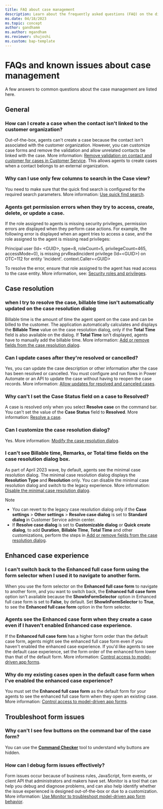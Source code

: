 ```yaml
---
title: FAQ about case management
description: Learn about the frequently asked questions (FAQ) on the different features in case management.
ms.date: 04/18/2023
ms.topic: concept
author: gandhamm
ms.author: mgandham
ms.reviewer: shujoshi
ms.custom: bap-template
---
```


# FAQs and known issues about case management

A few answers to common questions about the case management are listed here.

## General

### How can I create a case when the contact isn't linked to the customer organization?

Out-of-the-box, agents can't create a case because the contact isn't associated with the customer organization. However, you can customize
case forms and remove the validation and allow unrelated contacts be linked with the case. More information: [Remove validation on contact and customer for cases in Customer Service](remove-validation-contact.md). This allows agents to create cases when a contact belongs to an external organization.

### Why can I use only few columns to search in the Case view?

 You need to make sure that the quick find search is configured for the required search parameters. More information: [Use quick find search](/power-platform/admin/configure-relevance-search-organization#select-searchable-fields-and-filters-for-each-table).

### Agents get permission errors when they try to access, create, delete, or update a case.

If the role assigned to agents is missing security privileges, permission errors are displayed when they perform case actions. For example, the following error is displayed when an agent tries to access a case, and the role assigned to the agent is missing read privileges:

Principal user (Id= \<GUID>, type=8, roleCount=5, privilegeCount=465, accessMode=0), is missing prvReadincident privilege (Id=\<GUID>) on OTC=112 for entity 'incident'. context.Caller=\<GUID>

To resolve the error, ensure that role assigned to the agent has read access to the case entity. More information, see: [Security roles and privileges](/power-platform/admin/security-roles-privileges).


## Case resolution

### when I try to resolve the case, billable time isn't automatically updated on the case resolution dialog 

Billable time is the amount of time the agent spent on the case and can be billed to the customer. The application automatically calculates and displays the **Billable Time** value on the case resolution dialog, only if the **Total Time** field is also available on the dialog. If **Total Time** isn't displayed, agents have to manually add the billable time. More information: [Add or remove fields from the case resolution dialog](modify-case-resolution-dialog.md#add-or-remove-fields-from-the-case-resolution-dialog).


### Can I update cases after they're resolved or cancelled?

Yes, you can update the case description or other information after the case has been resolved or cancelled. You must configure and run flows in Power Automate or an API to update the case without having to reopen the case records. More information: [Allow updates for resolved and canceled cases](update-resolved-canceled-cases.md).

### Why can't I set the Case Status field on a case to Resolved?

A case is resolved only when you select **Resolve case** on the command bar. You can't set the value of the **Case Status** field to **Resolved**. More information: [Resolve a case](customer-service-hub-user-guide-resolve-cancel-reassign-a-case.md#resolve-a-case).

### Can I customize the case resolution dialog?

Yes. More information: [Modify the case resolution dialog](modify-case-resolution-dialog.md).

### I can't see Billable time, Remarks, or Total time fields on the case resolution dialog box.

As part of April 2023 wave, by default, agents see the minimal case resolution dialog. The minimal case resolution dialog displays the **Resolution Type** and **Resolution** only. You can disable the minimal case resolution dialog and switch to the legacy experience. More information: [Disable the minimal case resolution dialog](add-enhanced-case-management.md#disable-the-minimal-case-resolution-dialog). 

   > [!NOTE]
   > - You can revert to the legacy case resolution dialog only if the **Case settings** > **Other settings** > **Resolve case dialog** is set to **Standard dialog** in Customer Service admin center.
   > - If **Resolve case dialog**  is set to **Customizable dialog** or **Quick create dialog**, to add **Duration**, **Billable TIme**, **Total Time** and other customizations, perform the steps in [Add or remove fields from the case resolution dialog](modify-case-resolution-dialog.md#add-or-remove-fields-from-the-case-resolution-dialog).
 
## Enhanced case experience

### I can't switch back to the Enhanced full case form using the form selector when I used it to navigate to another form.

When you use the form selector on the **Enhanced full case form** to navigate to another form, and you want to switch back, the **Enhanced full case form** option isn't available because the **ShowInFormSelector** option in Enhanced full case form is set to **False**, by default. Set **ShowInFormSelector** to **True**, to see the **Enhanced full case form** option in the form selector. 

### Agents see the Enhanced case form when they create a case even if I haven't enabled Enhanced case experience.

If the **Enhanced full case form** has a higher form order than the default case form, agents might see the enhanced full case form even if you haven't enabled the enhanced case experience. If you'd like agents to see the default case experience, set the form order of the enhanced form lower than that of the default form. More information: [Control access to model-driven app forms](/power-apps/maker/model-driven-apps/control-access-forms#set-the-form-order).

### Why do my existing cases open in the default case form when I've enabled the enhanced case experience?

You must set the **Enhanced full case form** as the default form for your agents to see the enhanced full case form when they open an existing case. More information: [Control access to model-driven app forms](/power-apps/maker/model-driven-apps/control-access-forms).

## Troubleshoot form issues


### Why can't I see few buttons on the command bar of the case form?

You can use the [**Command Checker**](https://powerapps.microsoft.com/blog/introducing-command-checker-for-model-app-ribbons/) tool to understand why buttons are hidden.

### How can I debug form issues effectively?

Form issues occur because of business rules, JavaScript, form events, or client API that administrators and makers have set. Monitor is a tool that can help you debug and diagnose problems, and can also help identify whether the issue experienced is designed out-of-the-box or due to a customization. More information: [Use Monitor to troubleshoot model-driven app form behavior](/power-apps/maker/model-driven-apps/monitor-form-checker).
